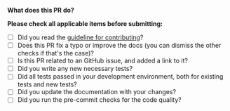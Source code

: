 **What does this PR do?**


**Please check all applicable items before submitting:**
- [ ] Did you read the [guideline for contributing](/CONTRIBUTING.md)?
- [ ] Does this PR fix a typo or improve the docs (you can dismiss the other checks if that's the case)?
- [ ] Is this PR related to an GitHub issue, and added a link to it?
- [ ] Did you write any new necessary tests?
- [ ] Did all tests passed in your development environment, both for existing tests and new tests?
- [ ] Did you update the documentation with your changes?
- [ ] Did you run the pre-commit checks for the code quality?
